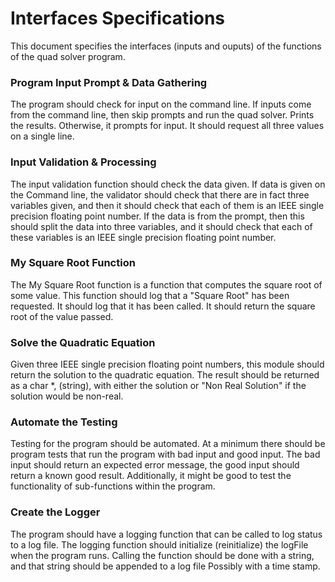 # Interfaces Specifications
This document specifies the interfaces (inputs and ouputs) of the functions of the quad solver program.

### Program Input Prompt & Data Gathering
The program should check for input on the command line. If inputs come from the command line, then skip prompts and run the quad solver. Prints the results. Otherwise, it prompts for input. It should request all three values on a single line. 

### Input Validation & Processing
The input validation function should check the data given. If data is given on the Command line, the validator should check that there are in fact three variables given, and then it should check that each of them is an IEEE single precision floating point number. If the data is from the prompt, then this should split the data into three variables, and it should check that each of these variables is an IEEE single precision floating point number.

### My Square Root Function
The My Square Root function is a function that computes the square root of some value. This function should log that a "Square Root" has been requested. It should log that it has been called. It should return the square root of the value passed.

### Solve the Quadratic Equation
Given three IEEE single precision floating point numbers, this module should return the solution to the quadratic equation. The result should be returned as a char *, (string), with either the solution or "Non Real Solution" if the solution would be non-real.

### Automate the Testing
Testing for the program should be automated. At a minimum there should be program tests that run the program with bad input and good input. The bad input should return an expected error message, the good input should return a known good result. Additionally, it might be good to test the functionality of sub-functions within the program. 

### Create the Logger
The program should have a logging function that can be called to log status to a log file. The logging function should initialize (reinitialize) the logFile when the program runs. Calling the function should be done with a string, and that string should be appended to a log file Possibly with a time stamp. 